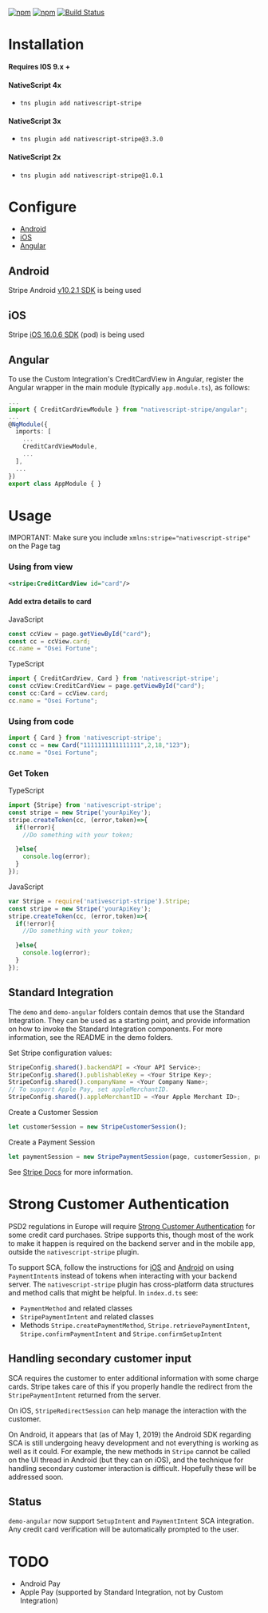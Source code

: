 [![npm](https://img.shields.io/npm/v/nativescript-stripe.svg)](https://www.npmjs.com/package/nativescript-stripe)
[![npm](https://img.shields.io/npm/dt/nativescript-stripe.svg?label=npm%20downloads)](https://www.npmjs.com/package/nativescript-stripe)
[![Build Status](https://travis-ci.org/triniwiz/nativescript-stripe.svg?branch=master)](https://travis-ci.org/triniwiz/nativescript-stripe)
# Installation

**Requires I0S 9.x +**


#### NativeScript 4x

* `tns plugin add nativescript-stripe`

#### NativeScript 3x

* `tns plugin add nativescript-stripe@3.3.0`

#### NativeScript 2x

* `tns plugin add nativescript-stripe@1.0.1`


# Configure

* [Android](#android)
* [iOS](#ios)
* [Angular](#angular)

## Android

Stripe Android [v10.2.1 SDK](https://github.com/stripe/stripe-android/releases/tag/v10.2.1) is being used

## iOS

Stripe [iOS 16.0.6 SDK](https://github.com/stripe/stripe-ios/releases/tag/v16.0.6) (pod) is being used

## Angular
To use the Custom Integration's CreditCardView in Angular,
register the Angular wrapper in the main module (typically `app.module.ts`), as follows:

```ts
...
import { CreditCardViewModule } from "nativescript-stripe/angular";
...
@NgModule({
  imports: [
    ...
    CreditCardViewModule,
    ...
  ],
  ...
})
export class AppModule { }
```

# Usage

IMPORTANT: Make sure you include `xmlns:stripe="nativescript-stripe"` on the Page tag

### Using from view
```xml
<stripe:CreditCardView id="card"/>
```

#### Add extra details to card

JavaScript
```js
const ccView = page.getViewById("card");
const cc = ccView.card;
cc.name = "Osei Fortune";
```

TypeScript
```ts
import { CreditCardView, Card } from 'nativescript-stripe';
const ccView:CreditCardView = page.getViewById("card");
const cc:Card = ccView.card;
cc.name = "Osei Fortune";
```
### Using from code
```ts
import { Card } from 'nativescript-stripe';
const cc = new Card("1111111111111111",2,18,"123");
cc.name = "Osei Fortune";
```

### Get Token

TypeScript
```ts
import {Stripe} from 'nativescript-stripe';
const stripe = new Stripe('yourApiKey');
stripe.createToken(cc, (error,token)=>{
  if(!error){
    //Do something with your token;

  }else{
    console.log(error);
  }
});
```

JavaScript
```js
var Stripe = require('nativescript-stripe').Stripe;
const stripe = new Stripe('yourApiKey');
stripe.createToken(cc, (error,token)=>{
  if(!error){
    //Do something with your token;

  }else{
    console.log(error);
  }
});
```

## Standard Integration

The `demo` and `demo-angular` folders contain demos that use the Standard Integration.
They can be used as a starting point, and provide information on how to invoke the
Standard Integration components. For more information, see the README in the
demo folders.

Set Stripe configuration values:

```ts
StripeConfig.shared().backendAPI = <Your API Service>;
StripeConfig.shared().publishableKey = <Your Stripe Key>;
StripeConfig.shared().companyName = <Your Company Name>;
// To support Apple Pay, set appleMerchantID.
StripeConfig.shared().appleMerchantID = <Your Apple Merchant ID>;
```

Create a Customer Session
```ts
let customerSession = new StripeCustomerSession();
```

Create a Payment Session
```ts
let paymentSession = new StripePaymentSession(page, customerSession, price, "usd", listener);
```

See [Stripe Docs](https://stripe.com/docs/mobile) for more information.

# Strong Customer Authentication
PSD2 regulations in Europe will require [Strong Customer Authentication](https://stripe.com/payments/strong-customer-authentication)
for some credit card purchases. Stripe supports this, though most of the work to make it happen is
required on the backend server and in the mobile app, outside the `nativescript-stripe` plugin.

To support SCA, follow the instructions for [iOS](https://stripe.com/docs/payments/payment-intents/ios)
and [Android](https://stripe.com/docs/payments/payment-intents/android) on using `PaymentIntent`s instead
of tokens when interacting with your backend server. The `nativescript-stripe` plugin has
cross-platform data structures and method calls that might be helpful. In `index.d.ts` see:
* `PaymentMethod` and related classes
* `StripePaymentIntent` and related classes
* Methods `Stripe.createPaymentMethod`, `Stripe.retrievePaymentIntent`, `Stripe.confirmPaymentIntent` and `Stripe.confirmSetupIntent`

## Handling secondary customer input
SCA requires the customer to enter additional information with some charge cards. Stripe takes care of this
if you properly handle the redirect from the `StripePaymentIntent` returned from the server.

On iOS, `StripeRedirectSession` can help manage the interaction with the customer.

On Android, it appears that (as of May 1, 2019) the Android SDK regarding SCA is still undergoing heavy
development and not everything is working as well as it could. For example, the new methods in `Stripe`
cannot be called on the UI thread in Android (but they can on iOS), and the technique for handling
secondary customer interaction is difficult. Hopefully these will be addressed soon.

## Status
`demo-angular` now support `SetupIntent` and `PaymentIntent` SCA integration. Any credit card verification will be automatically prompted to the user.

# TODO
* Android Pay
* Apple Pay (supported by Standard Integration, not by Custom Integration)
